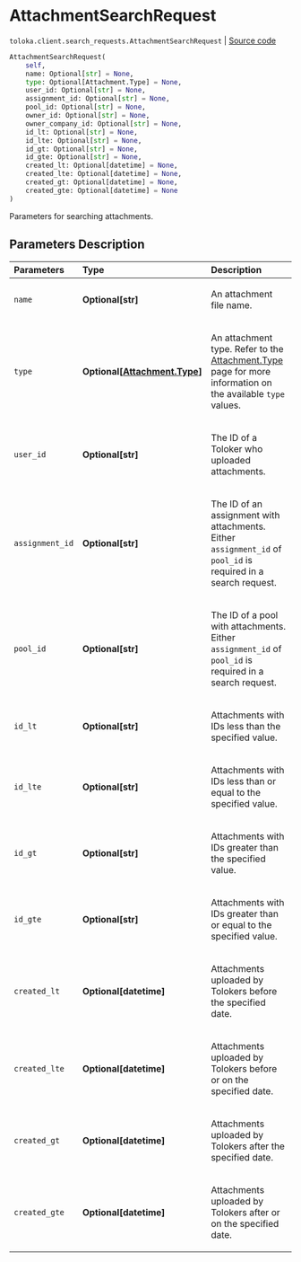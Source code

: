 # AttachmentSearchRequest
`toloka.client.search_requests.AttachmentSearchRequest` | [Source code](https://github.com/Toloka/toloka-kit/blob/v1.1.3/src/client/search_requests.py#L596)

```python
AttachmentSearchRequest(
    self,
    name: Optional[str] = None,
    type: Optional[Attachment.Type] = None,
    user_id: Optional[str] = None,
    assignment_id: Optional[str] = None,
    pool_id: Optional[str] = None,
    owner_id: Optional[str] = None,
    owner_company_id: Optional[str] = None,
    id_lt: Optional[str] = None,
    id_lte: Optional[str] = None,
    id_gt: Optional[str] = None,
    id_gte: Optional[str] = None,
    created_lt: Optional[datetime] = None,
    created_lte: Optional[datetime] = None,
    created_gt: Optional[datetime] = None,
    created_gte: Optional[datetime] = None
)
```

Parameters for searching attachments.

## Parameters Description

| Parameters | Type | Description |
| :----------| :----| :-----------|
`name`|**Optional\[str\]**|<p>An attachment file name.</p>
`type`|**Optional\[[Attachment.Type](toloka.client.attachment.Attachment.Type.md)\]**|<p>An attachment type. Refer to the [Attachment.Type](toloka.client.attachment.Attachment.Type.md) page for more information on the available `type` values.</p>
`user_id`|**Optional\[str\]**|<p>The ID of a Toloker who uploaded attachments.</p>
`assignment_id`|**Optional\[str\]**|<p>The ID of an assignment with attachments. Either `assignment_id` of `pool_id` is required in a search request.</p>
`pool_id`|**Optional\[str\]**|<p>The ID of a pool with attachments. Either `assignment_id` of `pool_id` is required in a search request.</p>
`id_lt`|**Optional\[str\]**|<p>Attachments with IDs less than the specified value.</p>
`id_lte`|**Optional\[str\]**|<p>Attachments with IDs less than or equal to the specified value.</p>
`id_gt`|**Optional\[str\]**|<p>Attachments with IDs greater than the specified value.</p>
`id_gte`|**Optional\[str\]**|<p>Attachments with IDs greater than or equal to the specified value.</p>
`created_lt`|**Optional\[datetime\]**|<p>Attachments uploaded by Tolokers before the specified date.</p>
`created_lte`|**Optional\[datetime\]**|<p>Attachments uploaded by Tolokers before or on the specified date.</p>
`created_gt`|**Optional\[datetime\]**|<p>Attachments uploaded by Tolokers after the specified date.</p>
`created_gte`|**Optional\[datetime\]**|<p>Attachments uploaded by Tolokers after or on the specified date.</p>
